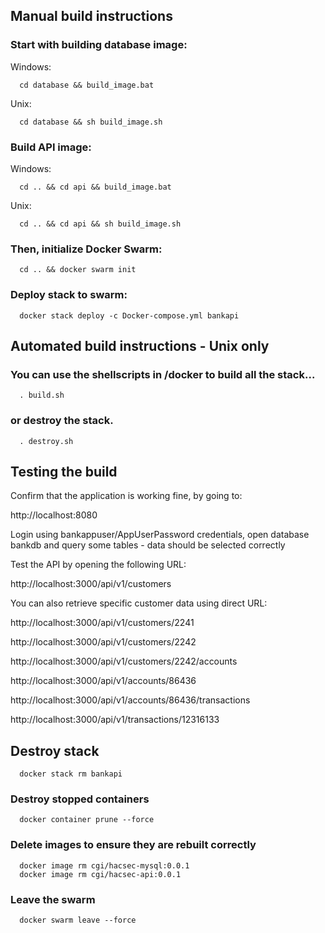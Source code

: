 ## Manual build instructions

### Start with building database image:

Windows:
```console
  cd database && build_image.bat
```
Unix:
```console
  cd database && sh build_image.sh
```


### Build API image:

Windows:
```console
  cd .. && cd api && build_image.bat
```
Unix:
```console
  cd .. && cd api && sh build_image.sh
```


### Then, initialize Docker Swarm:

```console
  cd .. && docker swarm init
```

### Deploy stack to swarm:

```console
  docker stack deploy -c Docker-compose.yml bankapi
```

## Automated build instructions - Unix only

### You can use the shellscripts in /docker to build all the stack...

```console
  . build.sh
```

### or destroy the stack.

```console
  . destroy.sh
```

## Testing the build

Confirm that the application is working fine, by going to:

  http://localhost:8080

Login using bankappuser/AppUserPassword credentials, open database bankdb and query some tables - data should be selected correctly

Test the API by opening the following URL:

  http://localhost:3000/api/v1/customers

You can also retrieve specific customer data using direct URL:

  http://localhost:3000/api/v1/customers/2241

  http://localhost:3000/api/v1/customers/2242  

  http://localhost:3000/api/v1/customers/2242/accounts

  http://localhost:3000/api/v1/accounts/86436

  http://localhost:3000/api/v1/accounts/86436/transactions

  http://localhost:3000/api/v1/transactions/12316133

## Destroy stack

```console
  docker stack rm bankapi
```

### Destroy stopped containers
```console
  docker container prune --force
```
### Delete images to ensure they are rebuilt correctly
```console
  docker image rm cgi/hacsec-mysql:0.0.1
  docker image rm cgi/hacsec-api:0.0.1
```

### Leave the swarm
```console
  docker swarm leave --force
```
